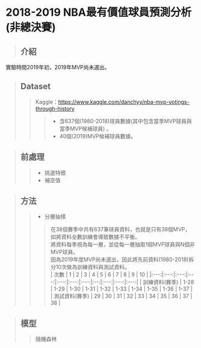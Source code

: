 # 2018-2019 NBA最有價值球員預測分析(非總決賽)
> ## 介紹
實驗時間2019年初，2019年MVP尚未選出。

> ## Dataset
>>Kaggle：https://www.kaggle.com/danchyy/nba-mvp-votings-through-history
>>>* 含637個(1980-2018)球員數據(其中包含當季MVP球員與當季MVP候補球員)  。
>>>* 40個(2019)MVP候補球員數據。

> ## 前處理
>>* 挑選特徵
>>* 補空值

> ## 方法
>>* 分層抽樣
>>>在38個賽季中共有637筆球員資料，也就是只有38個MVP，如將資料全數訓練會導致數據不平衡。 <br>
>>>將資料每季視為每一層，並從每一層抽取1個MVP球員與N個非MVP球員。 <br>
>>>因為2019年度MVP尚未選出，因此將先前資料(1980-2018)拆分10次做為訓練資料與測試資料。 <br>
>>>| 次數 | 1 | 2 | 3 | 4 | 5 | 6 | 7 | 8 | 9 | 10 |
>>>|:---:|:---:|:---:|:---:|:---:|:---:|:---:|:--:|:---:|:---:|:---:|
>>>| 訓練資料(賽季) | 1-28 | 1-29 | 1-30 | 1-31 | 1-32 | 1-33 | 1-34 | 1-35 | 1-36 | 1-37 |
>>>| 測試資料(賽季) | 29 | 30 | 31 | 32 | 33 | 34 | 35 | 36 | 37 | 38 |

> ## 模型
>>隨機森林

